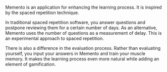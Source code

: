 Memento is an application for enhancing the learning process. It is inspired by the spaced repetition technique.

In traditional spaced repetition software, you answer questions and postpone reviewing them for a certain number of days. As an alternative, Memento uses the number of questions as a measurement of delay. This is an experimental approach to spaced repetition.

There is also a difference in the evaluation process. Rather than evaluating yourself, you input your answers in Memento and train your muscle memory. It makes the learning process even more natural while adding an element of gamification.
